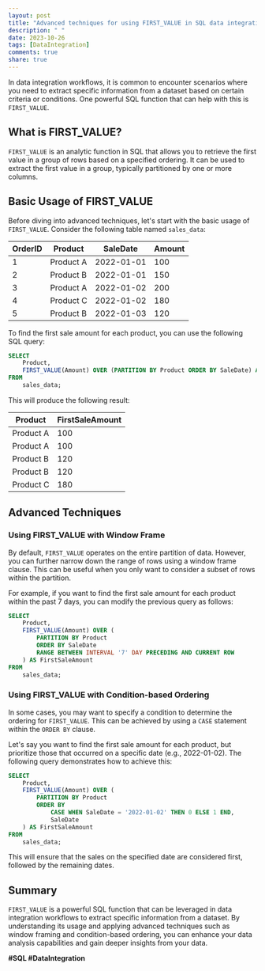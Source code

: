 ```yaml
---
layout: post
title: "Advanced techniques for using FIRST_VALUE in SQL data integration workflows"
description: " "
date: 2023-10-26
tags: [DataIntegration]
comments: true
share: true
---
```


In data integration workflows, it is common to encounter scenarios where you need to extract specific information from a dataset based on certain criteria or conditions. One powerful SQL function that can help with this is `FIRST_VALUE`.

## What is FIRST_VALUE?

`FIRST_VALUE` is an analytic function in SQL that allows you to retrieve the first value in a group of rows based on a specified ordering. It can be used to extract the first value in a group, typically partitioned by one or more columns.

## Basic Usage of FIRST_VALUE

Before diving into advanced techniques, let's start with the basic usage of `FIRST_VALUE`. Consider the following table named `sales_data`:

| OrderID | Product   | SaleDate   | Amount |
| ------- | --------- | ---------- | ------ |
| 1       | Product A | 2022-01-01 | 100    |
| 2       | Product B | 2022-01-01 | 150    |
| 3       | Product A | 2022-01-02 | 200    |
| 4       | Product C | 2022-01-02 | 180    |
| 5       | Product B | 2022-01-03 | 120    |

To find the first sale amount for each product, you can use the following SQL query:

```sql
SELECT
    Product,
    FIRST_VALUE(Amount) OVER (PARTITION BY Product ORDER BY SaleDate) AS FirstSaleAmount
FROM
    sales_data;
```

This will produce the following result:

| Product   | FirstSaleAmount |
| --------- | -------------- |
| Product A | 100            |
| Product A | 100            |
| Product B | 120            |
| Product B | 120            |
| Product C | 180            |

## Advanced Techniques

### Using FIRST_VALUE with Window Frame

By default, `FIRST_VALUE` operates on the entire partition of data. However, you can further narrow down the range of rows using a window frame clause. This can be useful when you only want to consider a subset of rows within the partition.

For example, if you want to find the first sale amount for each product within the past 7 days, you can modify the previous query as follows:

```sql
SELECT
    Product,
    FIRST_VALUE(Amount) OVER (
        PARTITION BY Product
        ORDER BY SaleDate
        RANGE BETWEEN INTERVAL '7' DAY PRECEDING AND CURRENT ROW
    ) AS FirstSaleAmount
FROM
    sales_data;
```

### Using FIRST_VALUE with Condition-based Ordering

In some cases, you may want to specify a condition to determine the ordering for `FIRST_VALUE`. This can be achieved by using a `CASE` statement within the `ORDER BY` clause.

Let's say you want to find the first sale amount for each product, but prioritize those that occurred on a specific date (e.g., 2022-01-02). The following query demonstrates how to achieve this:

```sql
SELECT
    Product,
    FIRST_VALUE(Amount) OVER (
        PARTITION BY Product
        ORDER BY
            CASE WHEN SaleDate = '2022-01-02' THEN 0 ELSE 1 END,
            SaleDate
    ) AS FirstSaleAmount
FROM
    sales_data;
```

This will ensure that the sales on the specified date are considered first, followed by the remaining dates.

## Summary

`FIRST_VALUE` is a powerful SQL function that can be leveraged in data integration workflows to extract specific information from a dataset. By understanding its usage and applying advanced techniques such as window framing and condition-based ordering, you can enhance your data analysis capabilities and gain deeper insights from your data.

**#SQL #DataIntegration**